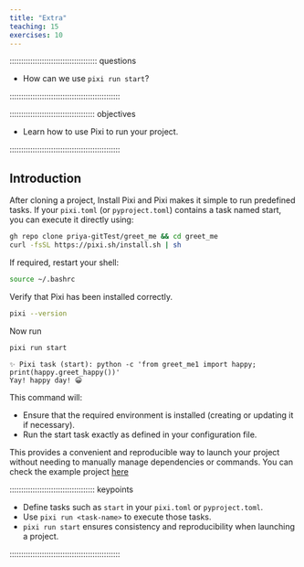 ```yaml
---
title: "Extra"
teaching: 15
exercises: 10
---
```


:::::::::::::::::::::::::::::::::::::: questions

- How can we use `pixi run start`?

::::::::::::::::::::::::::::::::::::::::::::::::

::::::::::::::::::::::::::::::::::::: objectives

- Learn how to use Pixi to run your project.

::::::::::::::::::::::::::::::::::::::::::::::::
 
## Introduction

After cloning a project, Install Pixi and Pixi makes it simple to run predefined tasks. If your `pixi.toml` (or `pyproject.toml`) contains a task named start, you can execute it directly using:

```bash
gh repo clone priya-gitTest/greet_me && cd greet_me
curl -fsSL https://pixi.sh/install.sh | sh
```
If required, restart your shell:
```bash
source ~/.bashrc
```
Verify that Pixi has been installed correctly.
```bash
pixi --version
```
Now run
```bash
pixi run start
```
```output
✨ Pixi task (start): python -c 'from greet_me1 import happy; print(happy.greet_happy())'                             
Yay! happy day! 😀
```

This command will:
- Ensure that the required environment is installed (creating or updating it if necessary).
- Run the start task exactly as defined in your configuration file.

This provides a convenient and reproducible way to launch your project without needing to manually manage dependencies or commands.
You can check the example project [here](https://github.com/priya-gitTest/greet_me)

::::::::::::::::::::::::::::::::::::: keypoints
- Define tasks such as `start` in your `pixi.toml` or `pyproject.toml`.
- Use `pixi run <task-name>` to execute those tasks.
- `pixi run start` ensures consistency and reproducibility when launching a project.

::::::::::::::::::::::::::::::::::::::::::::::::
